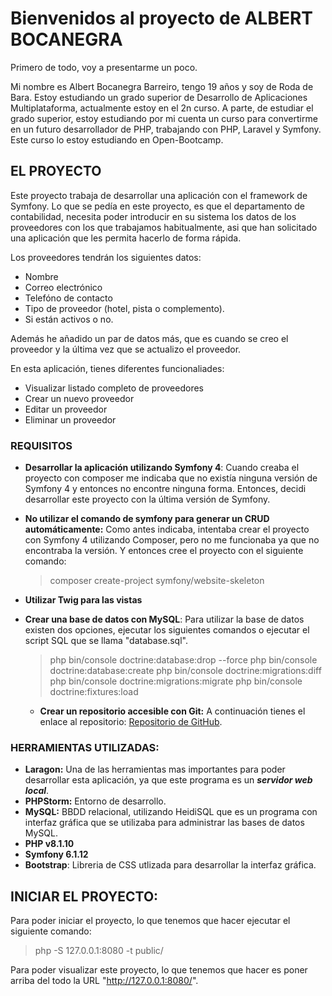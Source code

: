 # Bienvenidos al proyecto de ALBERT BOCANEGRA

Primero de todo, voy a presentarme un poco.

Mi nombre es Albert Bocanegra Barreiro, tengo 19 años y soy de Roda de Bara.
Estoy estudiando un grado superior de Desarrollo de Aplicaciones Multiplataforma, actualmente estoy en el 2n curso.
A parte, de estudiar el grado superior, estoy estudiando por mi cuenta un curso para convertirme en un futuro desarrollador de PHP, trabajando con PHP, Laravel y Symfony. Este curso lo estoy estudiando en Open-Bootcamp.

## EL PROYECTO

Este proyecto trabaja de desarrollar una aplicación con el framework de Symfony.
Lo que se pedía en este proyecto, es que el departamento de contabilidad, necesita poder introducir en su sistema los datos de los proveedores con los que trabajamos habitualmente, asi que han solicitado una aplicación que les permita hacerlo de forma rápida.

Los proveedores tendrán los siguientes datos:

* Nombre
* Correo electrónico
* Telefóno de contacto
* Tipo de proveedor (hotel, pista o complemento).
* Si están activos o no.

Además he añadido un par de datos más, que es cuando se creo el proveedor y la última vez que se actualizo el proveedor.

En esta aplicación, tienes diferentes funcionaliades:

  - Visualizar listado completo de proveedores
  - Crear un nuevo proveedor
  - Editar un proveedor
  - Eliminar un proveedor

### REQUISITOS

  * **Desarrollar la aplicación utilizando Symfony 4**: Cuando creaba el proyecto con composer me indicaba que no existía ninguna versión de Symfony 4 y entonces no encontre ninguna forma. Entonces, decidi desarrollar este proyecto con la última versión de Symfony.
    <br />
  * **No utilizar el comando de symfony para generar un CRUD automáticamente:** Como antes indicaba, intentaba crear el proyecto con Symfony 4 utilizando Composer, pero no me funcionaba ya que no encontraba la versión. Y entonces cree el proyecto con el siguiente comando:

    > composer create-project symfony/website-skeleton 

  * **Utilizar Twig para las vistas**

  * **Crear una base de datos con MySQL**: Para utilizar la base de datos existen dos opciones, ejecutar los siguientes comandos o ejecutar el script SQL que se llama "database.sql".

    > php bin/console doctrine:database:drop --force
    > php bin/console doctrine:database:create
    > php bin/console doctrine:migrations:diff
    > php bin/console doctrine:migrations:migrate
    > php bin/console doctrine:fixtures:load

    * **Crear un repositorio accesible con Git:** A continuación tienes el enlace al repositorio: [Repositorio de GitHub](https://github.com/abocadev/proveedores-app).


### HERRAMIENTAS UTILIZADAS:

  * **Laragon:** Una de las herramientas mas importantes para poder desarrollar esta aplicación, ya que este programa es un ***servidor web local***.
  * **PHPStorm:** Entorno de desarrollo.
  * **MySQL:** BBDD relacional, utilizando HeidiSQL que es un programa con interfaz gráfica que se utilizaba para administrar las bases de datos MySQL.
  * **PHP v8.1.10**
  * **Symfony 6.1.12**
  * **Bootstrap**: Libreria de CSS utlizada para desarrollar la interfaz gráfica.

## INICIAR EL PROYECTO:

Para poder iniciar el proyecto, lo que tenemos que hacer ejecutar el siguiente comando: 

> php -S 127.0.0.1:8080 -t public/

Para poder visualizar este proyecto, lo que tenemos que hacer es poner arriba del todo la URL "http://127.0.0.1:8080/".
